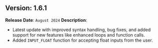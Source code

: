 ## Version: 1.6.1
**Release Date**: `August 2024`
**Description**: 
- Latest update with improved syntax handling, bug fixes, and added support for new features like enhanced loops and function calls.
- Added `INPUT_FLOAT` function for accepting float inputs from the user.
